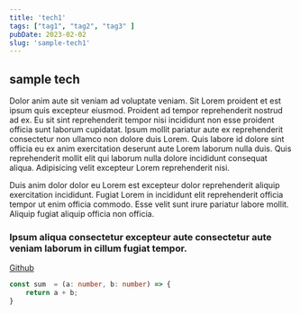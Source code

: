 ```yaml
---
title: 'tech1'
tags: ["tag1", "tag2", "tag3" ]
pubDate: 2023-02-02
slug: 'sample-tech1'
---
```


## sample tech

Dolor anim aute sit veniam ad voluptate veniam. Sit Lorem proident et est ipsum quis excepteur eiusmod. Proident ad tempor reprehenderit nostrud ad ex. Eu sit sint reprehenderit tempor nisi incididunt non esse proident officia sunt laborum cupidatat. Ipsum mollit pariatur aute ex reprehenderit consectetur non ullamco non dolore duis Lorem. Quis labore id dolore sint officia eu ex anim exercitation deserunt aute Lorem laborum nulla duis. Quis reprehenderit mollit elit qui laborum nulla dolore incididunt consequat aliqua. Adipisicing velit excepteur Lorem reprehenderit nisi.

Duis anim dolor dolor eu Lorem est excepteur dolor reprehenderit aliquip exercitation incididunt. Fugiat Lorem in incididunt elit reprehenderit officia tempor ut enim officia commodo. Esse velit sunt irure pariatur labore mollit. Aliquip fugiat aliquip officia non officia.

### Ipsum aliqua consectetur excepteur aute consectetur aute veniam laborum in cillum fugiat tempor.

[Github](https://github.com)

```ts
const sum  = (a: number, b: number) => {
    return a + b;
}
```
